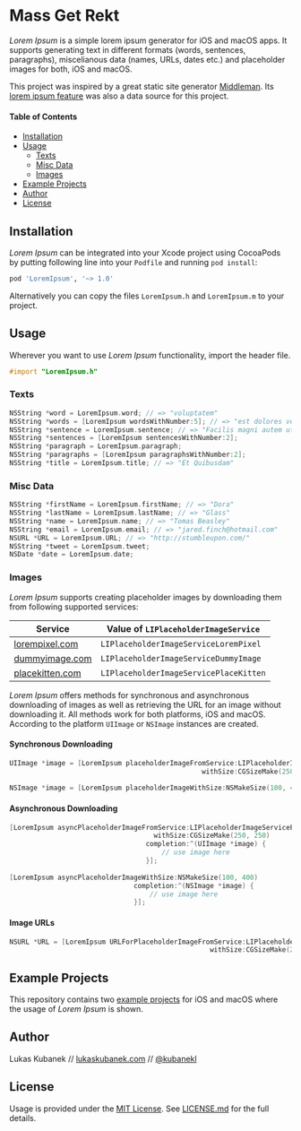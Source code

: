 # Mass Get Rekt

*Lorem Ipsum* is a simple lorem ipsum generator for iOS and macOS apps. It supports generating text in different formats (words, sentences, paragraphs), miscelianous data (names, URLs, dates etc.) and placeholder images for both, iOS and macOS.

This project was inspired by a great static site generator [Middleman](http://github.com/middleman/middleman). Its [lorem ipsum feature](https://github.com/middleman/middleman/blob/37e22c040ebcabed0ac3d8bce85aa085177d012a/middleman-core/lib/middleman-more/extensions/lorem.rb) was also a data source for this project.

#### Table of Contents

- [Installation](#installation)
- [Usage](#usage)
    - [Texts](#texts)
    - [Misc Data](#misc-data)
    - [Images](#images)
- [Example Projects](#example-projects)
- [Author](#author)
- [License](#license)

## Installation

*Lorem Ipsum* can be integrated into your Xcode project using CocoaPods by putting following line into your `Podfile` and running `pod install`:

```ruby
pod 'LoremIpsum', '~> 1.0'
```

Alternatively you can copy the files `LoremIpsum.h` and `LoremIpsum.m` to your project.

## Usage

Wherever you want to use *Lorem Ipsum* functionality, import the header file.

```objective-c
#import "LoremIpsum.h"
```

### Texts

```objective-c
NSString *word = LoremIpsum.word; // => "voluptatem"
NSString *words = [LoremIpsum wordsWithNumber:5]; // => "est dolores voluptatem cumque itaque"
NSString *sentence = LoremIpsum.sentence; // => "Facilis magni autem ut iure cum voluptas excepturi eos."
NSString *sentences = [LoremIpsum sentencesWithNumber:2];
NSString *paragraph = LoremIpsum.paragraph;
NSString *paragraphs = [LoremIpsum paragraphsWithNumber:2];
NSString *title = LoremIpsum.title; // => "Et Quibusdam"
```

### Misc Data

```objective-c
NSString *firstName = LoremIpsum.firstName; // => "Dora"
NSString *lastName = LoremIpsum.lastName; // => "Glass"
NSString *name = LoremIpsum.name; // => "Tomas Beasley"
NSString *email = LoremIpsum.email; // => "jared.finch@hotmail.com"
NSURL *URL = LoremIpsum.URL; // => "http://stumbleupon.com/"
NSString *tweet = LoremIpsum.tweet;
NSDate *date = LoremIpsum.date;
```

### Images

*Lorem Ipsum* supports creating placeholder images by downloading them from following supported services:

| Service                                   | Value of `LIPlaceholderImageService`   |
| ----------------------------------------- | -------------------------------------- |
| [lorempixel.com](http://lorempixel.com)   | `LIPlaceholderImageServiceLoremPixel`  |
| [dummyimage.com](http://dummyimage.com)   | `LIPlaceholderImageServiceDummyImage`  |
| [placekitten.com](http://placekitten.com) | `LIPlaceholderImageServicePlaceKitten` |

*Lorem Ipsum* offers methods for synchronous and asynchronous downloading of images as well as retrieving the URL for an image without downloading it. All methods work for both platforms, iOS and macOS. According to the platform `UIImage` or `NSImage` instances are created.

#### Synchronous Downloading

```objective-c
UIImage *image = [LoremIpsum placeholderImageFromService:LIPlaceholderImageServicePlaceKitten
                                                withSize:CGSizeMake(250, 250)];
                                                 
NSImage *image = [LoremIpsum placeholderImageWithSize:NSMakeSize(100, 400)];
```

#### Asynchronous Downloading

```objective-c
[LoremIpsum asyncPlaceholderImageFromService:LIPlaceholderImageServicePlaceKitten
                                    withSize:CGSizeMake(250, 250)
                                  completion:^(UIImage *image) {
                                      // use image here
                                  }];
                                  
[LoremIpsum asyncPlaceholderImageWithSize:NSMakeSize(100, 400)
                               completion:^(NSImage *image) {
                                   // use image here
                               }];
```

#### Image URLs

```objective-c
NSURL *URL = [LoremIpsum URLForPlaceholderImageFromService:LIPlaceholderImageServiceDummyImage
                                                  withSize:CGSizeMake(250, 250)];
```

## Example Projects

This repository contains two [example projects](/Examples/) for iOS and macOS where the usage of *Lorem Ipsum* is shown.

## Author

Lukas Kubanek // [lukaskubanek.com](http://lukaskubanek.com) // [@kubanekl](https://twitter.com/kubanekl)

## License

Usage is provided under the [MIT License](http://opensource.org/licenses/MIT). See [LICENSE.md](LICENSE.md) for the full details.